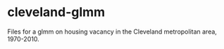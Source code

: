 # cleveland-glmm
Files for a glmm on housing vacancy in the Cleveland metropolitan area, 1970-2010.

